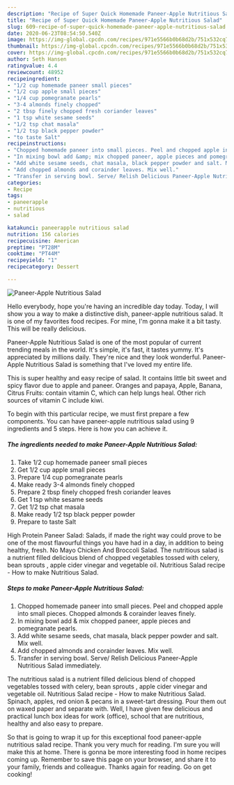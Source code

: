 ```yaml
---
description: "Recipe of Super Quick Homemade Paneer-Apple Nutritious Salad"
title: "Recipe of Super Quick Homemade Paneer-Apple Nutritious Salad"
slug: 609-recipe-of-super-quick-homemade-paneer-apple-nutritious-salad
date: 2020-06-23T08:54:50.540Z
image: https://img-global.cpcdn.com/recipes/971e5566b0b68d2b/751x532cq70/paneer-apple-nutritious-salad-recipe-main-photo.jpg
thumbnail: https://img-global.cpcdn.com/recipes/971e5566b0b68d2b/751x532cq70/paneer-apple-nutritious-salad-recipe-main-photo.jpg
cover: https://img-global.cpcdn.com/recipes/971e5566b0b68d2b/751x532cq70/paneer-apple-nutritious-salad-recipe-main-photo.jpg
author: Seth Hansen
ratingvalue: 4.4
reviewcount: 48952
recipeingredient:
- "1/2 cup homemade paneer small pieces"
- "1/2 cup apple small pieces"
- "1/4 cup pomegranate pearls"
- "3-4 almonds finely chopped"
- "2 tbsp finely chopped fresh coriander leaves"
- "1 tsp white sesame seeds"
- "1/2 tsp chat masala"
- "1/2 tsp black pepper powder"
- "to taste Salt"
recipeinstructions:
- "Chopped homemade paneer into small pieces. Peel and chopped apple into small pieces. Chopped almonds &amp; corainder leaves finely."
- "In mixing bowl add &amp; mix chopped paneer, apple pieces and pomegranate pearls."
- "Add white sesame seeds, chat masala, black pepper powder and salt. Mix well."
- "Add chopped almonds and corainder leaves. Mix well."
- "Transfer in serving bowl. Serve/ Relish Delicious Paneer-Apple Nutritious Salad immediately."
categories:
- Recipe
tags:
- paneerapple
- nutritious
- salad

katakunci: paneerapple nutritious salad 
nutrition: 156 calories
recipecuisine: American
preptime: "PT28M"
cooktime: "PT44M"
recipeyield: "1"
recipecategory: Dessert

---
```



![Paneer-Apple Nutritious Salad](https://img-global.cpcdn.com/recipes/971e5566b0b68d2b/751x532cq70/paneer-apple-nutritious-salad-recipe-main-photo.jpg)

Hello everybody, hope you're having an incredible day today. Today, I will show you a way to make a distinctive dish, paneer-apple nutritious salad. It is one of my favorites food recipes. For mine, I'm gonna make it a bit tasty. This will be really delicious.

Paneer-Apple Nutritious Salad is one of the most popular of current trending meals in the world. It's simple, it's fast, it tastes yummy. It's appreciated by millions daily. They're nice and they look wonderful. Paneer-Apple Nutritious Salad is something that I've loved my entire life.

This is super healthy and easy recipe of salad. It contains little bit sweet and spicy flavor due to apple and paneer. Oranges and papaya, Apple, Banana, Citrus Fruits: contain vitamin C, which can help lungs heal. Other rich sources of vitamin C include kiwi.


To begin with this particular recipe, we must first prepare a few components. You can have paneer-apple nutritious salad using 9 ingredients and 5 steps. Here is how you can achieve it.

<!--inarticleads1-->

##### The ingredients needed to make Paneer-Apple Nutritious Salad:

1. Take 1/2 cup homemade paneer small pieces
1. Get 1/2 cup apple small pieces
1. Prepare 1/4 cup pomegranate pearls
1. Make ready 3-4 almonds finely chopped
1. Prepare 2 tbsp finely chopped fresh coriander leaves
1. Get 1 tsp white sesame seeds
1. Get 1/2 tsp chat masala
1. Make ready 1/2 tsp black pepper powder
1. Prepare to taste Salt


High Protein Paneer Salad: Salads, if made the right way could prove to be one of the most flavourful things you have had in a day, in addition to being healthy, fresh. No Mayo Chicken And Broccoli Salad. The nutritious salad is a nutrient filled delicious blend of chopped vegetables tossed with celery, bean sprouts , apple cider vinegar and vegetable oil. Nutritious Salad recipe - How to make Nutritious Salad. 

<!--inarticleads2-->

##### Steps to make Paneer-Apple Nutritious Salad:

1. Chopped homemade paneer into small pieces. Peel and chopped apple into small pieces. Chopped almonds &amp; corainder leaves finely.
1. In mixing bowl add &amp; mix chopped paneer, apple pieces and pomegranate pearls.
1. Add white sesame seeds, chat masala, black pepper powder and salt. Mix well.
1. Add chopped almonds and corainder leaves. Mix well.
1. Transfer in serving bowl. Serve/ Relish Delicious Paneer-Apple Nutritious Salad immediately.


The nutritious salad is a nutrient filled delicious blend of chopped vegetables tossed with celery, bean sprouts , apple cider vinegar and vegetable oil. Nutritious Salad recipe - How to make Nutritious Salad. Spinach, apples, red onion &amp; pecans in a sweet-tart dressing. Pour them out on waxed paper and separate with. Well, I have given few delicious and practical lunch box ideas for work (office), school that are nutritious, healthy and also easy to prepare. 

So that is going to wrap it up for this exceptional food paneer-apple nutritious salad recipe. Thank you very much for reading. I'm sure you will make this at home. There is gonna be more interesting food in home recipes coming up. Remember to save this page on your browser, and share it to your family, friends and colleague. Thanks again for reading. Go on get cooking!
